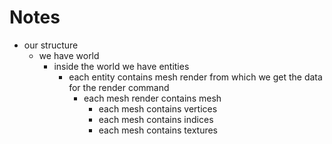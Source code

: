 # Notes
* our structure
  * we have world
    * inside the world we have entities 
      * each entity contains mesh render from which we get the data for the render command
        * each mesh render contains mesh
          * each mesh contains vertices
          * each mesh contains indices
          * each mesh contains textures
